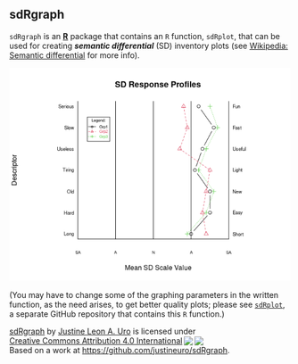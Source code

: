 ## sdRgraph

`sdRgraph` is an [**R**](https://cran.r-project.org/) package that contains an `R` function, `sdRplot`, that can be used for creating ***semantic differential*** (SD) inventory plots (see [Wikipedia: Semantic differential](https://en.wikipedia.org/wiki/Semantic_differential) for more info).

![](https://raw.githubusercontent.com/justineuro/sdRgraph/main/images/sdRplot1.png)

(You may have to change some of the graphing parameters in the written function, as the need arises, to get better quality plots; please see [`sdRplot`](https://github.com/justineuro/sdRplot), a separate GitHub repository that contains this `R` function.)

<p xmlns:cc="http://creativecommons.org/ns#" xmlns:dct="http://purl.org/dc/terms/">
<a property="dct:title" rel="cc:attributionURL" href="https://github.com/justineuro/sdRgraph">sdRgraph</a> by <a rel="cc:attributionURL dct:creator" property="cc:attributionName" href="https://justineuro.github.io/">Justine Leon A. Uro</a> is licensed under <a href="https://creativecommons.org/licenses/by/4.0/?ref=chooser-v1" target="_blank" rel="license noopener noreferrer" style="display:inline-block;">Creative Commons Attribution 4.0 International<img src="https://mirrors.creativecommons.org/presskit/icons/cc.svg?ref=chooser-v1" style="height:22px!important;margin-left:3px;vertical-align:text-bottom;"/><img src="https://mirrors.creativecommons.org/presskit/icons/by.svg?ref=chooser-v1" style="height:22px!important;margin-left:3px;vertical-align:text-bottom;"/></a><br/>Based on a work at <a xmlns:dct="http://purl.org/dc/terms/" href="https://github.com/justineuro/sdRgraph" rel="dct:source">https://github.com/justineuro/sdRgraph</a>.

</p>
